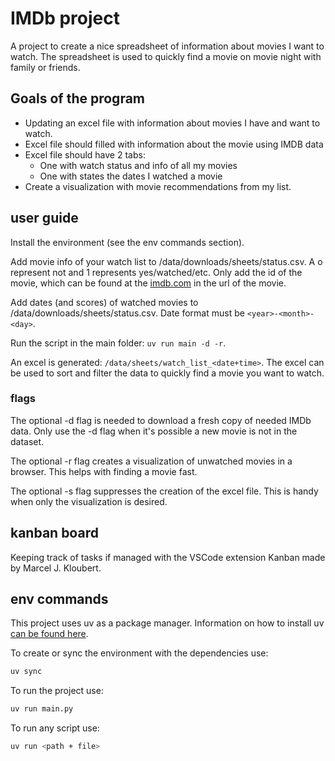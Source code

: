 # IMDb project

A project to create a nice spreadsheet of information about movies I want to watch.
The spreadsheet is used to quickly find a movie on movie night with family or friends.


## Goals of the program

- Updating an excel file with information about movies I have and want to watch.
- Excel file should filled with information about the movie using IMDB data
- Excel file should have 2 tabs:
    - One with watch status and info of all my movies
    - One with states the dates I watched a movie
- Create a visualization with movie recommendations from my list.

## user guide

Install the environment (see the env commands section).

Add movie info of your watch list to /data/downloads/sheets/status.csv.
A o represent not and 1 represents yes/watched/etc.
Only add the id of the movie, which can be found at the [imdb.com](https://www.imdb.com/title/tt0057012/?ref_=nv_sr_srsg_0_tt_8_nm_0_in_0_q_dr%2520strangel) in the url of the movie.

Add dates (and scores) of watched movies to /data/downloads/sheets/status.csv.
Date format must be `<year>-<month>-<day>`.

Run the script in the main folder: `uv run main -d -r`.

An excel is generated: `/data/sheets/watch_list_<date+time>`.
The excel can be used to sort and filter the data to quickly find a movie you want to watch.

### flags

The optional -d flag is needed to download a fresh copy of needed IMDb data.
Only use the -d flag when it's possible a new movie is not in the dataset.

The optional -r flag creates a visualization of unwatched movies in a browser.
This helps with finding a movie fast.

The optional -s flag suppresses the creation of the excel file.
This is handy when only the visualization is desired.


## kanban board

Keeping track of tasks if managed with the VSCode extension Kanban made by Marcel J. Kloubert.

## env commands 

This project uses uv as a package manager.
Information on how to install uv [can be found here](https://docs.astral.sh/uv/getting-started/installation/).

To create or sync the environment with the dependencies use:

```bash
uv sync
```

To run the project use:

```bash
uv run main.py
```


To run any script use:

```bash
uv run <path + file>
```